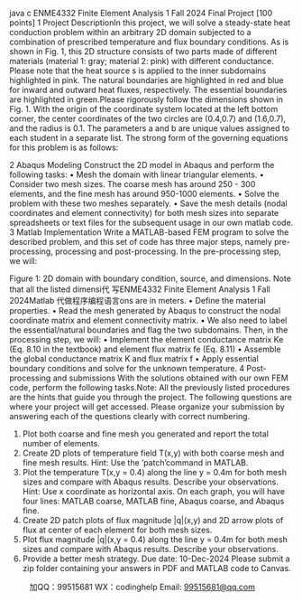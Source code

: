 java c
ENME4332   Finite   Element   Analysis   1
Fall   2024
Final   Project [100   points]
1          Project   DescriptionIn this project, we will solve a steady-state heat conduction problem within an   arbitrary   2D   domain   subjected   to   a   combination   of   prescribed   temperature   and   flux   boundary   conditions.    As   is   shown   in   Fig.      1,   this   2D   structure   consists   of two   parts   made   of different   materials   (material   1:   gray;   material   2:   pink)   with   different   conductance.   Please   note that the   heat   source   s   is   applied to the   inner   subdomains   highlighted   in   pink.    The   natural   boundaries   are   highlighted   in   red   and   blue   for   inward   and   outward   heat   fluxes,   respectively.      The   essential   boundaries   are   highlighted   in   green.Please   rigorously   follow the   dimensions   shown   in   Fig.    1.   With the   origin   of the   coordinate   system   located   at   the   left   bottom   corner,   the   center   coordinates   of the   two   circles   are   (0.4,0.7)   and   (1.6,0.7),   and   the   radius   is   0.1.   The   parameters   a   and   b   are   unique   values   assigned   to   each   student   in   a   separate   list.
The   strong   form   of the   governing   equations   for   this   problem   is   as   follows:

2          Abaqus   Modeling
Construct   the   2D   model   in   Abaqus   and   perform   the   following   tasks:
•    Mesh   the   domain   with   linear   triangular   elements.
•    Consider two mesh sizes.    The coarse mesh   has   around   250   -   300   elements,   and   the   fine   mesh   has   around   950-1000   elements.
•    Solve   the   problem   with   these   two   meshes   separately.
•    Save   the   mesh   details    (nodal   coordinates   and   element   connectivity)   for   both   mesh   sizes   into   separate   spreadsheets   or   text   files   for   the   subsequent   usage   in   our   own   matlab   code.
3            Matlab   Implementation
Write   a   MATLAB-based   FEM   program to   solve the   described   problem,   and this   set   of   code   has   three   major steps,   namely   pre-processing,   processing   and   post-processing.   In   the   pre-processing   step,   we   will:

Figure   1:   2D   domain   with   boundary   condition,   source,   and   dimensions.   Note   that   all   the   listed   dimensi代 写ENME4332 Finite Element Analysis 1 Fall 2024Matlab
代做程序编程语言ons   are   in   meters.
•    Define   the   material   properties.
•    Read the mesh generated by Abaqus to   construct the   nodal   coordinate   matrix   and   element   connectivity   matrix.
•    We   also   need   to   label   the   essential/natural   boundaries   and   flag   the   two   subdomains.   Then,   in   the   processing   step,   we   will:
•    Implement   the   element   conductance   matrix   Ke      (Eq.   8.10   in   the   textbook)   and   element   flux   matrix   fe   (Eq.   8.11)
•    Assemble   the   global   conductance   matrix   K   and   flux   matrix   f
•    Apply   essential   boundary   conditions   and   solve   for   the   unknown   temperature.
4          Post-processing   and   submissions
With   the   solutions   obtained   with   our   own   FEM   code,   perform   the   following   tasks.Note:    All   the   previously   listed   procedures   are   the   hints   that   guide   you   through   the   project.   The   following   questions   are where your   project will   get   accessed.    Please   organize your   submission   by   answering   each   of the   questions   clearly   with   correct   numbering.
1.    Plot   both   coarse   and   fine   mesh   you   generated   and   report   the   total   number   of elements.
2.    Create   2D   plots   of temperature   field   T(x,y)   with   both   coarse   mesh   and   fine   mesh   results.    Hint:    Use   the   ’patch’command   in   MATLAB.
3.   Plot   the   temperature   T(x,y    =   0.4)   along   the   line   y    =   0.4m   for   both   mesh   sizes   and   compare   with   Abaqus results.   Describe your observations.    Hint:    Use   x   coordinate   as horizontal   axis.    On each graph,   you   will   have   four   lines:   MATLAB   coarse,   MATLAB   fine,   Abaqus   coarse,   and   Abaqus   fine.
4.    Create   2D   patch   plots   of flux   magnitude    |q|(x,y)   and   2D   arrow   plots   of flux   at   center   of each   element   for   both   mesh   sizes.
5.    Plot   flux   magnitude    |q|(x,y    =   0.4)   along   the   line   y    =    0.4m   for   both   mesh   sizes   and   compare   with   Abaqus   results.   Describe   your   observations.
6.    Provide   a   better   mesh   strategy.
Due   date:    10-Dec-2024
Please   submit   a   zip   folder   containing   your   answers   in   PDF   and   MATLAB   code   to   Canvas.

         
加QQ：99515681  WX：codinghelp  Email: 99515681@qq.com
